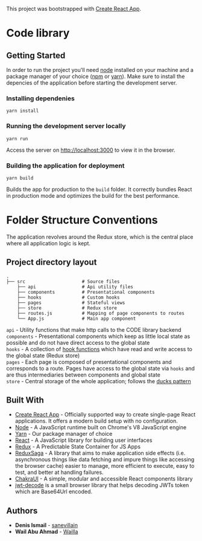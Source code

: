 This project was bootstrapped with [Create React App](https://github.com/facebook/create-react-app).

# Code library

## Getting Started

In order to run the project you'll need [node](https://nodejs.org/en/) installed on your machine and a package manager of your choice ([npm](https://www.npmjs.com/) or [yarn](https://yarnpkg.com/)).
Make sure to install the depencies of the application before starting the development server.

### Installing dependenies

```
yarn install
```

### Running the development server locally

```
yarn run
```

Access the server on [http://localhost:3000](http://localhost:3000) to view it in the browser.

###

### Building the application for deployment

```
yarn build
```

Builds the app for production to the `build` folder.
It correctly bundles React in production mode and optimizes the build for the best performance.

# Folder Structure Conventions

The application revolves around the Redux store, which is the central place where all application logic is kept.

## Project directory layout

    .
    ├── src                     # Source files
        ├── api                 # Api utility files
        ├── components          # Presentational components
        ├── hooks               # Custom hooks
        ├── pages               # Stateful views
        ├── store               # Redux store
        ├── routes.js           # Mapping of page components to routes
        └── App.js              # Main app component

`api` - Utility functions that make http calls to the CODE library backend\
`components` - Presentational components which keep as little local state as possible and do not have direct access to the global state\
`hooks` - A collection of [hook functions](https://reactjs.org/docs/hooks-intro.html) which have read and write access to the global state (Redux store)\
`pages` - Each page is composed of presentational components and corresponds to a route. Pages have access to the global state via `hooks` and are thus intermediaries between components and global state\
`store` - Central storage of the whole application; follows the [ducks pattern](https://github.com/erikras/ducks-modular-redux)

## Built With

-   [Create React App](https://create-react-app.dev/docs/getting-started/) - Officially supported way to create single-page React applications.
    It offers a modern build setup with no configuration.
-   [Node](https://nodejs.org/en/) - A JavaScript runtime built on Chrome's V8 JavaScript engine
-   [Yarn](https://yarnpkg.com/) - Our package manager of choice
-   [React](https://reactjs.org/) - A JavaScript library for building user interfaces
-   [Redux](https://redux.js.org/) - A Predictable State Container for JS Apps
-   [ReduxSaga](https://redux-saga.js.org/) - A library that aims to make application side effects (i.e. asynchronous things like data fetching and impure things like accessing the browser cache) easier to manage, more efficient to execute, easy to test, and better at handling failures.
-   [ChakraUI](https://chakra-ui.com/) - A simple, modular and accessible React components library
-   [jwt-decode](https://github.com/auth0/jwt-decode#readme) is a small browser library that helps decoding JWTs token which are Base64Url encoded.

## Authors

-   **Denis Ismail** - [sanevillain](https://github.com/sanevillain)
-   **Wail Abu Ahmad** - [Wailla](https://github.com/Wailaa)

